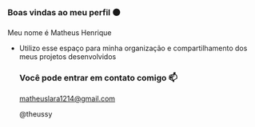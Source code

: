 ### Boas vindas ao meu perfil ⚫

Meu nome é Matheus Henrique 
- Utilizo esse espaço para minha organização e compartilhamento dos meus projetos desenvolvidos
  ### Você pode entrar em contato comigo 📫

  matheuslara1214@gmail.com
  
  @theussy
